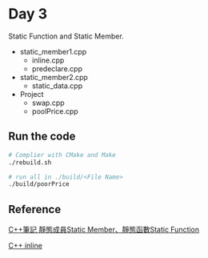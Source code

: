 # Day 3

Static Function and Static Member.

- static_member1.cpp
  - inline.cpp
  - predeclare.cpp
- static_member2.cpp
  - static_data.cpp
- Project
  - swap.cpp
  - poolPrice.cpp

## Run the code

```bash
# Complier with CMake and Make
./rebuild.sh

# run all in ./build/<File Name>
./build/poorPrice
```

## Reference

[C++筆記 靜態成員Static Member、靜態函數Static Function](https://medium.com/%E9%87%8F%E5%8C%96%E4%BA%A4%E6%98%93%E7%9A%84%E8%B5%B7%E9%BB%9E-%E9%82%81%E5%90%91%E9%87%8F%E5%8C%96%E4%BA%A4%E6%98%93%E7%85%89%E9%87%91%E8%A1%93%E5%B8%AB%E4%B9%8B%E8%B7%AF/c-%E7%AD%86%E8%A8%98-%E9%9D%9C%E6%85%8B%E6%88%90%E5%93%A1-static-member-%E9%9D%9C%E6%85%8B%E5%87%BD%E6%95%B8-static-function-3cc370f3fca6)

[C++ inline](https://learn.microsoft.com/zh-tw/cpp/cpp/inline-functions-cpp?view=msvc-170)
